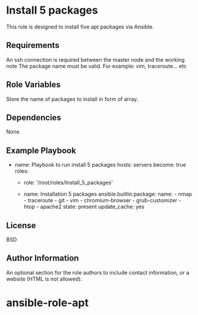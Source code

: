 Install 5 packages
=========

This role is designed to install five apt packages via Ansible.

Requirements
------------

An ssh connection is required between the master node and the working note
The package name must be valid. For example: vim, traceroute... etc

Role Variables
--------------

Store the name of packages to install in form of array.

Dependencies
------------

None

Example Playbook
----------------

 - name: Playbook to run install 5 packages
   hosts: servers
   become: true
   roles:
     - role: '/root/roles/Install_5_packages'

   - name: Installation 5 packages
     ansible.builtin.package:
       name:
         - nmap
         - traceroute
         - git
         - vim
         - chromium-browser
         - grub-customizer
         - htop
         - apache2
       state: present
       update_cache: yes


License
-------

BSD

Author Information
------------------

An optional section for the role authors to include contact information, or a website (HTML is not allowed).
# ansible-role-apt
